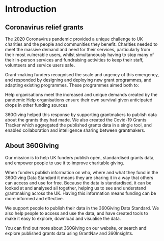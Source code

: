 # Introduction

## Coronavirus relief grants

The 2020 Coronavirus pandemic provided a unique challenge to UK charities and the people and communities they benefit. Charities needed to meet the massive demand and need for their services, particularly from their most vulnerable users, whilst simultaneously having to stop many of their in-person services and fundraising activities to keep their staff, volunteers and service users safe.

Grant-making funders recognised the scale and urgency of this emergency, and responded by designing and deploying new grant programmes, and adapting existing programmes. These programmes aimed both to:

Help organisations meet the increased and unique demands created by the pandemic
Help organisations ensure their own survival given anticipated drops in other funding sources

360Giving helped this response by supporting grantmakers to publish data about the grants they had made. We also created the Covid-19 Grants Tracker which aggregated the published grants data in a single tool, and enabled collaboration and intelligence sharing between grantmakers.

## About 360Giving

Our mission is to help UK funders publish open, standardised grants data, and empower people to use it to improve charitable giving.

When funders publish information on who, where and what they fund in the 360Giving Data Standard it means they are sharing it in a way that others can access and use for free. Because the data is standardised, it can be looked at and analysed all together, helping us to see and understand grantmaking across the UK. Having this information means funding can be more informed and effective.

We support people to publish their data in the 360Giving Data Standard. We also help people to access and use the data, and have created tools to make it easy to explore, download and visualise the data.

You can find out more about 360Giving on our website, or search and explore published grants data using GrantNav and 360Insights.
